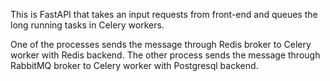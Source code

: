 This is FastAPI that takes an input requests from front-end and queues the long running tasks in Celery workers.

One of the processes sends the message through Redis broker to Celery worker with Redis backend.
The other process sends the message through RabbitMQ broker to Celery worker with Postgresql backend.